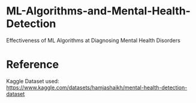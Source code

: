 # ML-Algorithms-and-Mental-Health-Detection
Effectiveness of ML Algorithms at Diagnosing Mental Health Disorders

# Reference
Kaggle Dataset used: https://www.kaggle.com/datasets/hamjashaikh/mental-health-detection-dataset
